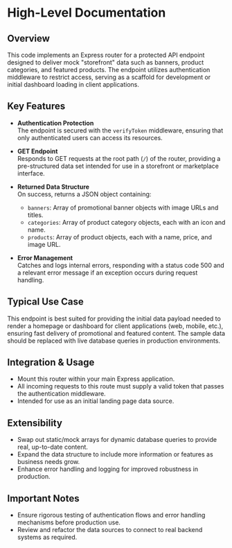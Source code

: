 # High-Level Documentation

## Overview
This code implements an Express router for a protected API endpoint designed to deliver mock "storefront" data such as banners, product categories, and featured products. The endpoint utilizes authentication middleware to restrict access, serving as a scaffold for development or initial dashboard loading in client applications.

## Key Features

- **Authentication Protection**  
  The endpoint is secured with the `verifyToken` middleware, ensuring that only authenticated users can access its resources.

- **GET Endpoint**  
  Responds to GET requests at the root path (`/`) of the router, providing a pre-structured data set intended for use in a storefront or marketplace interface.

- **Returned Data Structure**  
  On success, returns a JSON object containing:
  - `banners`: Array of promotional banner objects with image URLs and titles.
  - `categories`: Array of product category objects, each with an icon and name.
  - `products`: Array of product objects, each with a name, price, and image URL.

- **Error Management**  
  Catches and logs internal errors, responding with a status code 500 and a relevant error message if an exception occurs during request handling.

## Typical Use Case

This endpoint is best suited for providing the initial data payload needed to render a homepage or dashboard for client applications (web, mobile, etc.), ensuring fast delivery of promotional and featured content. The sample data should be replaced with live database queries in production environments.

## Integration & Usage

- Mount this router within your main Express application.
- All incoming requests to this route must supply a valid token that passes the authentication middleware.
- Intended for use as an initial landing page data source.

## Extensibility

- Swap out static/mock arrays for dynamic database queries to provide real, up-to-date content.
- Expand the data structure to include more information or features as business needs grow.
- Enhance error handling and logging for improved robustness in production.

## Important Notes

- Ensure rigorous testing of authentication flows and error handling mechanisms before production use.
- Review and refactor the data sources to connect to real backend systems as required.